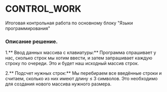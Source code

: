 # CONTROL_WORK

Итоговая контрольная работа по основному блоку "Языки программирования"

### Описание решение.

1.** Ввод данных массива с клавиатуры:** Программа спрашивает у нас, сколько строк мы хотим ввести, и затем запрашивает каждую строку по очереди. Это и будет наш исходный массив строк.

2.** Подсчет нужных строк:** Мы перебираем все введённые строки и считаем, сколько из них имеют длину ≤ 3 символов. Это необходимо для создания  нового массива нужного размера.
